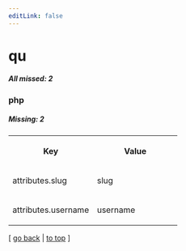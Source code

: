 ```yaml
---
editLink: false
---
```


# qu

##### All missed: 2


### php

##### Missing: 2

<table width="100%">
<tr><th width="50%">

Key

</th><th width="50%">

Value

</th></tr>
<tr><td width="50%">

attributes.slug

</td><td width="50%">

slug

</td></tr>
<tr><td width="50%">

attributes.username

</td><td width="50%">

username

</td></tr>
</table>

[ [go back](../status.md) | [to top](#) ]

